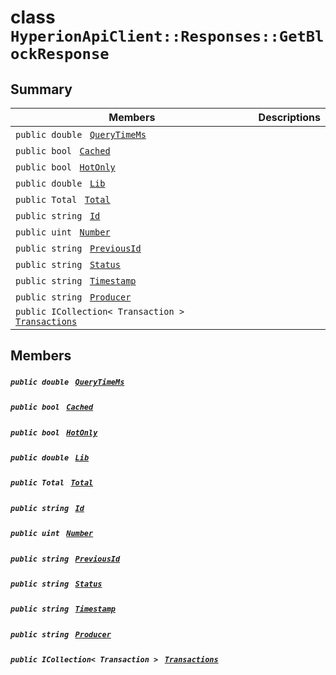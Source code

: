 # class `HyperionApiClient::Responses::GetBlockResponse` 

## Summary

 Members                                | Descriptions                                
----------------------------------------|---------------------------------------------
`public double ` [`QueryTimeMs`](#class_hyperion_api_client_1_1_responses_1_1_get_block_response_1aaed05a434b4de2c0ca564fe4e3d8a2ec) | 
`public bool ` [`Cached`](#class_hyperion_api_client_1_1_responses_1_1_get_block_response_1a4c2f66ac7e92baee23ff3feaedd0a069) | 
`public bool ` [`HotOnly`](#class_hyperion_api_client_1_1_responses_1_1_get_block_response_1aede0d7016e2e36bf71998767504ae13f) | 
`public double ` [`Lib`](#class_hyperion_api_client_1_1_responses_1_1_get_block_response_1aadde7ea54f4086c6436402e5cdfb36d8) | 
`public Total ` [`Total`](#class_hyperion_api_client_1_1_responses_1_1_get_block_response_1aadea4b415425548b9fbcf43685f59cd1) | 
`public string ` [`Id`](#class_hyperion_api_client_1_1_responses_1_1_get_block_response_1a186291c875988107b7ace745ea84d4ec) | 
`public uint ` [`Number`](#class_hyperion_api_client_1_1_responses_1_1_get_block_response_1ad00a4ffc2be0b259f5e7cb52f79bb415) | 
`public string ` [`PreviousId`](#class_hyperion_api_client_1_1_responses_1_1_get_block_response_1ac6a0e01c89e43b49edea80f96561582e) | 
`public string ` [`Status`](#class_hyperion_api_client_1_1_responses_1_1_get_block_response_1afdaa27edb811d806bc72f1d53c7334cc) | 
`public string ` [`Timestamp`](#class_hyperion_api_client_1_1_responses_1_1_get_block_response_1a2f6cff44f7d31294dab060179c01445d) | 
`public string ` [`Producer`](#class_hyperion_api_client_1_1_responses_1_1_get_block_response_1abca91eafeeda7c056f4c0530096eed4a) | 
`public ICollection< Transaction > ` [`Transactions`](#class_hyperion_api_client_1_1_responses_1_1_get_block_response_1ad9c9756aa41d3a6c833b4d46f41ad61b) | 

## Members

##### `public double ` [`QueryTimeMs`](#class_hyperion_api_client_1_1_responses_1_1_get_block_response_1aaed05a434b4de2c0ca564fe4e3d8a2ec) 

##### `public bool ` [`Cached`](#class_hyperion_api_client_1_1_responses_1_1_get_block_response_1a4c2f66ac7e92baee23ff3feaedd0a069) 

##### `public bool ` [`HotOnly`](#class_hyperion_api_client_1_1_responses_1_1_get_block_response_1aede0d7016e2e36bf71998767504ae13f) 

##### `public double ` [`Lib`](#class_hyperion_api_client_1_1_responses_1_1_get_block_response_1aadde7ea54f4086c6436402e5cdfb36d8) 

##### `public Total ` [`Total`](#class_hyperion_api_client_1_1_responses_1_1_get_block_response_1aadea4b415425548b9fbcf43685f59cd1) 

##### `public string ` [`Id`](#class_hyperion_api_client_1_1_responses_1_1_get_block_response_1a186291c875988107b7ace745ea84d4ec) 

##### `public uint ` [`Number`](#class_hyperion_api_client_1_1_responses_1_1_get_block_response_1ad00a4ffc2be0b259f5e7cb52f79bb415) 

##### `public string ` [`PreviousId`](#class_hyperion_api_client_1_1_responses_1_1_get_block_response_1ac6a0e01c89e43b49edea80f96561582e) 

##### `public string ` [`Status`](#class_hyperion_api_client_1_1_responses_1_1_get_block_response_1afdaa27edb811d806bc72f1d53c7334cc) 

##### `public string ` [`Timestamp`](#class_hyperion_api_client_1_1_responses_1_1_get_block_response_1a2f6cff44f7d31294dab060179c01445d) 

##### `public string ` [`Producer`](#class_hyperion_api_client_1_1_responses_1_1_get_block_response_1abca91eafeeda7c056f4c0530096eed4a) 

##### `public ICollection< Transaction > ` [`Transactions`](#class_hyperion_api_client_1_1_responses_1_1_get_block_response_1ad9c9756aa41d3a6c833b4d46f41ad61b) 

